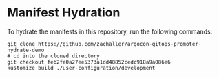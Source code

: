 # Manifest Hydration

To hydrate the manifests in this repository, run the following commands:

```shell
git clone https://github.com/zachaller/argocon-gitops-promoter-hydrate-demo
# cd into the cloned directory
git checkout feb2fe0a27ee5373a1dd48852cedc918a9a086e6
kustomize build ./user-configuration/development
```
